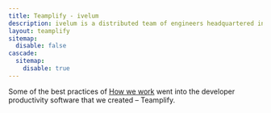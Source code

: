 ```yaml
---
title: Teamplify - ivelum
description: ivelum is a distributed team of engineers headquartered in Vilnius, Lithuania. We've been helping both start-ups and established businesses build their products since 2003
layout: teamplify
sitemap:
  disable: false
cascade:
  sitemap:
    disable: true
---
```


Some of the best practices of [How we work](/how-we-work/) went into the
developer productivity software that we created – Teamplify.
